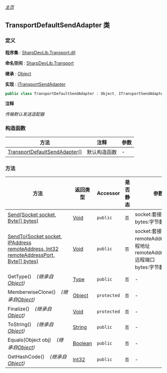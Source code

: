 ###### [主页](./Index.md "主页")

## TransportDefaultSendAdapter 类

### 定义

**程序集** : [SharpDevLib.Transport.dll](./SharpDevLib.Transport.assembly.md "SharpDevLib.Transport.dll")

**命名空间** : [SharpDevLib.Transport](./SharpDevLib.Transport.namespace.md "SharpDevLib.Transport")

**继承** : [Object](https://learn.microsoft.com/en-us/dotnet/api/system.object "Object")

**实现** : [ITransportSendAdapter](./SharpDevLib.Transport.ITransportSendAdapter.md "ITransportSendAdapter")

``` csharp
public class TransportDefaultSendAdapter : Object, ITransportSendAdapter
```

**注释**

*传输默认发送适配器*


### 构造函数

|方法|注释|参数|
|---|---|---|
|[TransportDefaultSendAdapter()](./SharpDevLib.Transport.TransportDefaultSendAdapter.ctor.md "TransportDefaultSendAdapter()")|默认构造函数|-|


### 方法

|方法|返回类型|Accessor|是否静态|参数|
|---|---|---|---|---|
|[Send(Socket socket, Byte[] bytes)](./SharpDevLib.Transport.TransportDefaultSendAdapter.Send.Socket.Byte.md "Send(Socket socket, Byte[] bytes)")|[Void](https://learn.microsoft.com/en-us/dotnet/api/system.void "Void")|`public`|`否`|socket:套接字<br>bytes:字节数组|
|[SendTo(Socket socket, IPAddress remoteAddress, Int32 remoteAddressPort, Byte[] bytes)](./SharpDevLib.Transport.TransportDefaultSendAdapter.SendTo.Socket.IPAddress.Int32.Byte.md "SendTo(Socket socket, IPAddress remoteAddress, Int32 remoteAddressPort, Byte[] bytes)")|[Void](https://learn.microsoft.com/en-us/dotnet/api/system.void "Void")|`public`|`否`|socket:套接字<br>remoteAddress:远程地址<br>remoteAddressPort:远程端口<br>bytes:字节数组|
|GetType()&nbsp;&nbsp;&nbsp;&nbsp;*(继承自[Object](https://learn.microsoft.com/en-us/dotnet/api/system.object "Object"))*|[Type](https://learn.microsoft.com/en-us/dotnet/api/system.type "Type")|`public`|`否`|-|
|MemberwiseClone()&nbsp;&nbsp;&nbsp;&nbsp;*(继承自[Object](https://learn.microsoft.com/en-us/dotnet/api/system.object "Object"))*|[Object](https://learn.microsoft.com/en-us/dotnet/api/system.object "Object")|`protected`|`否`|-|
|Finalize()&nbsp;&nbsp;&nbsp;&nbsp;*(继承自[Object](https://learn.microsoft.com/en-us/dotnet/api/system.object "Object"))*|[Void](https://learn.microsoft.com/en-us/dotnet/api/system.void "Void")|`protected`|`否`|-|
|ToString()&nbsp;&nbsp;&nbsp;&nbsp;*(继承自[Object](https://learn.microsoft.com/en-us/dotnet/api/system.object "Object"))*|[String](https://learn.microsoft.com/en-us/dotnet/api/system.string "String")|`public`|`否`|-|
|Equals(Object obj)&nbsp;&nbsp;&nbsp;&nbsp;*(继承自[Object](https://learn.microsoft.com/en-us/dotnet/api/system.object "Object"))*|[Boolean](https://learn.microsoft.com/en-us/dotnet/api/system.boolean "Boolean")|`public`|`否`|-|
|GetHashCode()&nbsp;&nbsp;&nbsp;&nbsp;*(继承自[Object](https://learn.microsoft.com/en-us/dotnet/api/system.object "Object"))*|[Int32](https://learn.microsoft.com/en-us/dotnet/api/system.int32 "Int32")|`public`|`否`|-|


